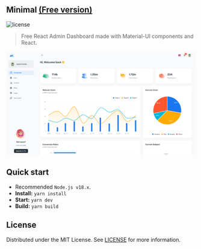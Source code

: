 ## Minimal [(Free version)](https://minimal-kit-react.vercel.app/)

![license](https://img.shields.io/badge/license-MIT-blue.svg)

> Free React Admin Dashboard made with Material-UI components and React.

![preview](public/assets/preview.jpg)

## Quick start

- Recommended `Node.js v18.x`.
- **Install:** `yarn install`
- **Start:** `yarn dev`
- **Build:** `yarn build`

## License

Distributed under the MIT License. See [LICENSE](https://github.com/minimal-ui-kit/minimal.free/blob/main/LICENSE.md) for more information.
